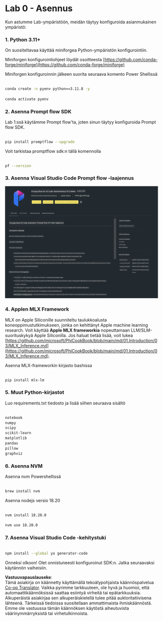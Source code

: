 <!--
CO_OP_TRANSLATOR_METADATA:
{
  "original_hash": "4b16264917d9b93169745d92b8ce8c65",
  "translation_date": "2025-05-09T19:35:59+00:00",
  "source_file": "md/02.Application/02.Code/Phi3/VSCodeExt/HOL/Apple/01.Installations.md",
  "language_code": "fi"
}
-->
# **Lab 0 - Asennus**

Kun astumme Lab-ympäristöön, meidän täytyy konfiguroida asianmukainen ympäristö:


### **1. Python 3.11+**

On suositeltavaa käyttää miniforgea Python-ympäristön konfigurointiin.

Miniforgen konfigurointiohjeet löydät osoitteesta [https://github.com/conda-forge/miniforge](https://github.com/conda-forge/miniforge)

Miniforgen konfiguroinnin jälkeen suorita seuraava komento Power Shellissä

```bash

conda create -n pyenv python==3.11.8 -y

conda activate pyenv

```


### **2. Asenna Prompt flow SDK**

Lab 1:ssä käytämme Prompt flow'ta, joten sinun täytyy konfiguroida Prompt flow SDK.

```bash

pip install promptflow --upgrade

```

Voit tarkistaa promptflow sdk:n tällä komennolla


```bash

pf --version

```

### **3. Asenna Visual Studio Code Prompt flow -laajennus**

![pf](../../../../../../../../../translated_images/pf_ext.fa065f22e1ee3e67157662d8be5241f346ddd83744045e3406d92b570e8d8b36.fi.png)

### **4. Applen MLX Framework**

MLX on Apple Siliconille suunniteltu taulukkoalusta koneoppimustutkimukseen, jonka on kehittänyt Apple machine learning research. Voit käyttää **Apple MLX frameworkia** nopeuttamaan LLM/SLM-suorituskykyä Apple Siliconilla. Jos haluat tietää lisää, voit lukea [https://github.com/microsoft/PhiCookBook/blob/main/md/01.Introduction/03/MLX_Inference.md](https://github.com/microsoft/PhiCookBook/blob/main/md/01.Introduction/03/MLX_Inference.md).

Asenna MLX-frameworkin kirjasto bashissa


```bash

pip install mlx-lm

```



### **5. Muut Python-kirjastot**

Luo requirements.txt tiedosto ja lisää siihen seuraava sisältö

```txt

notebook
numpy 
scipy 
scikit-learn 
matplotlib 
pandas 
pillow 
graphviz

```


### **6. Asenna NVM**

Asenna nvm Powershellissä


```bash

brew install nvm

```

Asenna nodejs versio 18.20


```bash

nvm install 18.20.0

nvm use 18.20.0

```

### **7. Asenna Visual Studio Code -kehitystuki**


```bash

npm install --global yo generator-code

```

Onneksi olkoon! Olet onnistuneesti konfiguroinut SDK:n. Jatka seuraavaksi käytännön vaiheisiin.

**Vastuuvapauslauseke**:  
Tämä asiakirja on käännetty käyttämällä tekoälypohjaista käännöspalvelua [Co-op Translator](https://github.com/Azure/co-op-translator). Vaikka pyrimme tarkkuuteen, ole hyvä ja huomioi, että automaattikäännöksissä saattaa esiintyä virheitä tai epätarkkuuksia. Alkuperäistä asiakirjaa sen alkuperäiskielellä tulee pitää auktoritatiivisena lähteenä. Tärkeissä tiedoissa suositellaan ammattimaista ihmiskäännöstä. Emme ole vastuussa tämän käännöksen käytöstä aiheutuvista väärinymmärryksistä tai virhetulkinnoista.